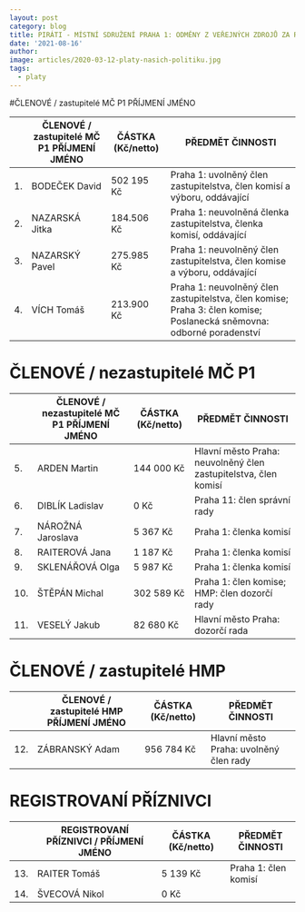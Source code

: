 ```yaml
---
layout: post
category: blog
title: PIRÁTI - MÍSTNÍ SDRUŽENÍ PRAHA 1: ODMĚNY Z VEŘEJNÝCH ZDROJŮ ZA ROK 2020
date: '2021-08-16'
author: 
image: articles/2020-03-12-platy-nasich-politiku.jpg
tags:
  - platy
---		
```


#ČLENOVÉ / zastupitelé MČ P1	PŘÍJMENÍ JMÉNO

| | ČLENOVÉ / zastupitelé MČ P1	PŘÍJMENÍ JMÉNO  | ČÁSTKA (Kč/netto)   |PŘEDMĚT ČINNOSTI    |
|-------------|-------------|-------------|-------------|
| 1.|	BODEČEK	David |	502 195 Kč |	Praha 1: uvolněný člen zastupitelstva, člen komisí a výboru, oddávající |
| 2.| 	NAZARSKÁ	Jitka|	184.506 Kč| 	Praha 1: neuvolněná členka zastupitelstva, členka komisí, oddávající|
| 3.|	NAZARSKÝ 	Pavel|	275.985 Kč| 	Praha 1: neuvolněný člen zastupitelstva, člen komise a výboru, oddávající|
| 4.| 	VÍCH	Tomáš|	213.900 Kč|	Praha 1: neuvolněný člen zastupitelstva, člen komise; Praha 3: člen komise; Poslanecká sněmovna: odborné poradenství|

# ČLENOVÉ / nezastupitelé MČ P1


| | ČLENOVÉ / nezastupitelé MČ P1 PŘÍJMENÍ JMÉNO  | ČÁSTKA (Kč/netto)   |PŘEDMĚT ČINNOSTI    |
|-------------|-------------|-------------|-------------|
|5.| ARDEN	Martin|	144 000 Kč|	Hlavní město Praha: neuvolněný člen zastupitelstva, člen komisí|
|6.| DIBLÍK 	Ladislav|	0 Kč|	Praha 11: člen správní rady|
|7.| NÁROŽNÁ	Jaroslava|	5 367 Kč|	Praha 1: členka komisí|
|8.| RAITEROVÁ	Jana|	1 187 Kč|	Praha 1: členka komisí|
|9.| SKLENÁŘOVÁ	Olga|	5 987 Kč|	Praha 1: členka komisí|
|10.|	ŠTĚPÁN	Michal|	302 589 Kč|	Praha 1: člen komise; HMP: člen dozorčí rady|
|11.|	VESELÝ	Jakub|	82 680 Kč|	Hlavní město Praha: dozorčí rada|

# ČLENOVÉ / zastupitelé HMP


| | ČLENOVÉ / zastupitelé HMP	PŘÍJMENÍ JMÉNO  | ČÁSTKA (Kč/netto)   |PŘEDMĚT ČINNOSTI    |
|-------------|-------------|-------------|-------------|
|12.|	ZÁBRANSKÝ	Adam|	956 784 Kč|	Hlavní město Praha: uvolněný člen rady|

# REGISTROVANÍ PŘÍZNIVCI


| | REGISTROVANÍ PŘÍZNIVCI / PŘÍJMENÍ JMÉNO  | ČÁSTKA (Kč/netto)   |PŘEDMĚT ČINNOSTI    |
|-------------|-------------|-------------|-------------|
|13.|	RAITER 	Tomáš|	5 139 Kč|	Praha 1: člen komisí|
|14.| ŠVECOVÁ	Nikol|	0 Kč| |
